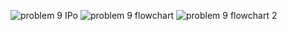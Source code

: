 
![problem 9 IPo](https://github.com/user-attachments/assets/12091fc5-a9ee-4371-a346-5757e65ed242)
![problem 9 flowchart](https://github.com/user-attachments/assets/2fe63eb6-171d-4d13-adfc-18017bfd91bb)
![problem 9 flowchart 2](https://github.com/user-attachments/assets/a05d9e40-ae9a-4cb4-ac9e-4e4457aae005)

